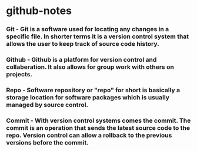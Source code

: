 # github-notes

### Git - Git is a software used for locating any changes in a specific file. In shorter terms it is a version control system that allows the user to keep track of source code history.


### Github - Github is a platform for version control and collaberation. It also allows for group work with others on projects.


### Repo - Software repository or "repo" for short is basically a storage location for software packages which is usually managed by source control.


### Commit - With version control systems comes the commit. The commit is an operation that sends the latest source code to the repo. Version control can allow a rollback to the previous versions before the commit.
